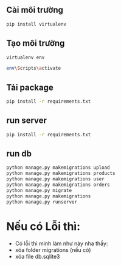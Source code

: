 ## Cài môi trường

```bash
pip install virtualenv
```

## Tạo môi trường

```bash
virtualenv env
```

```bash
env\Scripts\activate
```

## Tải package

```bash
pip install -r requirements.txt
```

## run server

```bash
pip install -r requirements.txt
```

## run db

```bash
python manage.py makemigrations upload
python manage.py makemigrations products
python manage.py makemigrations user
python manage.py makemigrations orders
python manage.py migrate
python manage.py makemigrations
python manage.py runserver
```

# Nếu có **Lỗi** thì:

- Có lỗi thì mình làm như này nha thầy:
- xóa folder migrations (nếu có)
- xóa file db.sqlite3

